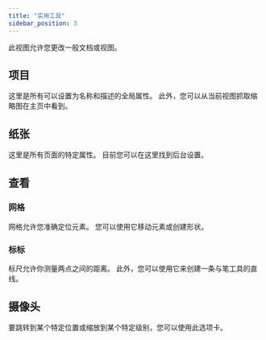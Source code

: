 ```yaml
---
title: "实用工具"
sidebar_position: 3
---
```


此视图允许您更改一般文档或视图。

## 项目

这里是所有可以设置为名称和描述的全局属性。 此外，您可以从当前视图抓取缩略图在主页中看到。

## 纸张

这里是所有页面的特定属性。 目前您可以在这里找到后台设置。

## 查看

### 网格

网格允许您准确定位元素。 您可以使用它移动元素或创建形状。

### 标标

标尺允许你测量两点之间的距离。 此外，您可以使用它来创建一条与笔工具的直线。

## 摄像头

要跳转到某个特定位置或缩放到某个特定级别，您可以使用此选项卡。
